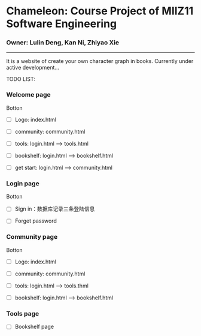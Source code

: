#  Chameleon: Course Project of MIIZ11 Software Engineering 

### Owner: Lulin Deng, Kan Ni, Zhiyao Xie 

***
It is a website of create your own character graph in books. Currently under active development...

TODO LIST:

### Welcome page 

Botton

- [ ] Logo: index.html

- [ ] community: community.html

- [ ] tools: login.html —> tools.html

- [ ] bookshelf: login.html —> bookshelf.html 

- [ ] get start: login.html —> community.html 


### Login page

Botton

- [ ] Sign in：数据库记录三条登陆信息

- [ ] Forget password


### Community page

Botton

- [ ] Logo: index.html

- [ ] community: community.html

- [ ] tools: login.html —> tools.thml

- [ ] bookshelf: login.html —> bookshelf.html 


### Tools page

- [ ] Bookshelf page

